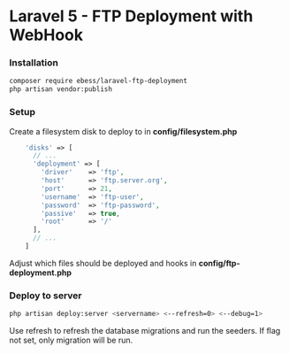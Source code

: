 # Laravel 5 - FTP Deployment with WebHook

### Installation
```bash
composer require ebess/laravel-ftp-deployment
php artisan vendor:publish
```

### Setup
Create a filesystem disk to deploy to in **config/filesystem.php**
```php
    'disks' => [
      // ...
      'deployment' => [
        'driver'    => 'ftp',
        'host'      => 'ftp.server.org',
        'port'      => 21,
        'username'  => 'ftp-user',
        'password'  => 'ftp-password',
        'passive'   => true,
        'root'      => '/'
      ],
      // ...
    ]
```
Adjust which files should be deployed and hooks in **config/ftp-deployment.php**
### Deploy to server
```bash
php artisan deploy:server <servername> <--refresh=0> <--debug=1>
```
Use refresh to refresh the database migrations and run the seeders. If flag not set, only migration will be run.
